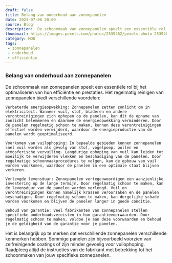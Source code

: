 ```yaml
---
draft: false
title: Belang van onderhoud aan zonnepanelen
date: 2023-07-06 20:00
source: Blog
description:  De schoonmaak van zonnepanelen speelt een essentiële rol bij het optimaliseren van hun efficiëntie en prestaties. Het regelmatig reinigen van zonnepanelen biedt verschillende voordelen.
thumbnail: https://images.pexels.com/photos/2539462/pexels-photo-2539462.jpeg?auto=compress&cs=tinysrgb&w=1260&h=750&dpr=1
category: MOU
tags:
 - zonnepanelen
 - onderhoud
 - efficiëntie
---
```


### Belang van onderhoud aan zonnepanelen

De schoonmaak van zonnepanelen speelt een essentiële rol bij het optimaliseren van hun efficiëntie en prestaties. Het regelmatig reinigen van zonnepanelen biedt verschillende voordelen:

    Verbeterde energieopwekking: Zonnepanelen zetten zonlicht om in elektriciteit. Wanneer vuil, stof, bladeren en andere verontreinigingen zich ophopen op de panelen, kan dit de opname van zonlicht belemmeren en daarmee de energieopwekking verminderen. Door de panelen regelmatig schoon te maken, kunnen deze verontreinigingen effectief worden verwijderd, waardoor de energieproductie van de panelen wordt geoptimaliseerd.

    Voorkomen van vuilophoping: In bepaalde gebieden kunnen zonnepanelen snel vuil worden als gevolg van stof, vogelpoep, pollen en atmosferische vervuiling. Langdurige ophoping van vuil kan leiden tot moeilijk te verwijderen vlekken en beschadiging van de panelen. Door regelmatige schoonmaakprocedures te volgen, kan de opbouw van vuil worden voorkomen, waardoor de panelen in een optimale staat blijven verkeren.

    Verlengde levensduur: Zonnepanelen vertegenwoordigen een aanzienlijke investering op de lange termijn. Door regelmatig schoon te maken, kan de levensduur van de panelen worden verlengd. Vuil en verontreinigingen kunnen namelijk krassen veroorzaken en de panelen beschadigen. Door regelmatig schoon te maken, kan dergelijke schade worden voorkomen en blijven de panelen langer in goede conditie.

    Behoud van garantie: Veel fabrikanten van zonnepanelen stellen specifieke onderhoudsvereisten in hun garantievoorwaarden. Door regelmatig schoon te maken, voldoe je aan deze voorwaarden en behoud je de geldigheid van de garantie voor je panelen.

Het is belangrijk op te merken dat verschillende zonnepanelen verschillende kenmerken hebben. Sommige panelen zijn bijvoorbeeld voorzien van zelfreinigende coatings of zijn minder gevoelig voor vuilophoping. Raadpleeg altijd de instructies van de fabrikant met betrekking tot het schoonmaken van jouw specifieke zonnepanelen.